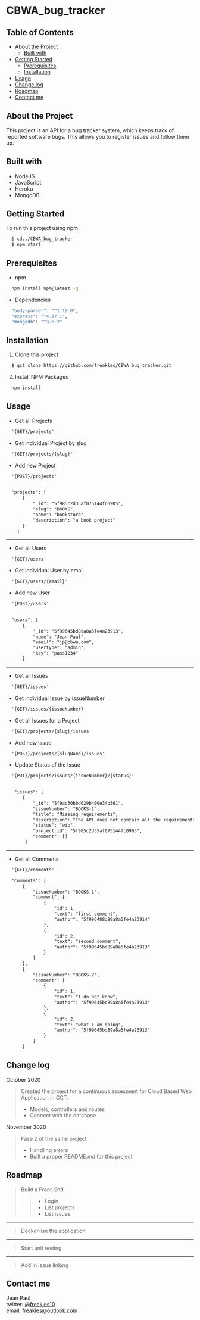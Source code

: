 # CBWA_bug_tracker

## Table of Contents 
  * [About the Project](#about-the-project) 
    * [Built with](#built-with)
  * [Getting Started](#getting-started)
    * [Prerequisites](#prerequisites)
    * [Installation](#installation)
  * [Usage](#usage)
  * [Change log](#change-log)
  * [Roadmap](#roadmap)
  * [Contact me](#contact-me)
  
  ## About the Project
  
  This project is an API for a bug tracker system, which keeps track of reported software bugs. This allows you to register issues and follow them up.
    
  ## Built with
  * NodeJS
  * JavaScript
  * Heroku
  * MongoDB
  
  ## Getting Started
  To run this project using npm
  ```bash
    $ cd../CBWA_bug_tracker
    $ npm start
  ```
  
  ## Prerequisites
  * npm
  ```bash
    npm install npm@latest -g
  ```
  * Dependencies
  ```bash
    "body-parser": "^1.19.0",
    "express": "^4.17.1",
    "mongodb": "^3.6.2"
  ```
    
    
  ## Installation
  1. Clone this project
  ```bash
    $ git clone https://github.com/freakles/CBWA_bug_tracker.git
  ```
  2. Install NPM Packages
  ```bash
    npm install
  ```

  ## Usage
  * Get all Projects 
  ```html
    '{GET}/projects'
  ```
  * Get individual Project by slug
  ```html
    '{GET}/projects/{slug}'
  ```
  * Add new Project
  ```html
    '{POST}/projects'
  ```
  ```html
    
    "projects": [
        {
            "_id": "5f985c2d35af075144fc0905",
            "slug": "BOOKS",
            "name": "bookstore",
            "description": "a book project"
        }
      ]
  ```
  ------------------------------------------------
  * Get all Users 
  ```html
    '{GET}/users'
  ```
  * Get individual User by email
  ```html
    '{GET}/users/{email}'
  ```
  * Add new User
  ```html
    '{POST}/users'
  ```
  ```html
    
    "users": [
        {
            "_id": "5f99645bd89a8a5fe4a23913",
            "name": "Jean Paul",
            "email": "jp@cbwa.com",
            "usertype": "admin",
            "key": "pass1234"
        }
  ```
  -------------------------------------------------
  * Get all Issues 
  ```html
    '{GET}/issues'
  ```
  * Get individual Issue by issueNumber
  ```html
    '{GET}/issues/{issueNumber}'
  ```
  * Get all Issues for a Project 
  ```html
    '{GET}/projects/{slug}/issues'
  ```
  * Add new Issue
  ```html
    '{POST}/projects/{slugName}/issues'
  ```
  * Update Status of the Issue
  ```html
    '{PUT}/projects/issues/{issueNumber}/{status}'
  ```
  ```html
    
     "issues": [
        {
            "_id": "5f9ac30b0d029b400e34b561",
            "issueNumber": "BOOKS-1",
            "title": "Missing requirements",
            "description": "The API does not contain all the requirements",
            "status": "wip",
            "project_id": "5f985c2d35af075144fc0905",
            "comment": []
         }
  ```
  -----------------------------------------------
  * Get all Comments 
  ```html
    '{GET}/comments'
  ```
  ```html
    "comments": [
        {
            "issueNumber": "BOOKS-1",
            "comment": [
                {
                    "id": 1,
                    "text": "first comment",
                    "author": "5f996488d89a8a5fe4a23914"
                },
                {
                    "id": 2,
                    "text": "second comment",
                    "author": "5f99645bd89a8a5fe4a23913"
                }
            ]
        },
        {
            "issueNumber": "BOOKS-2",
            "comment": [
                {
                    "id": 1,
                    "text": "I do not know",
                    "author": "5f99645bd89a8a5fe4a23913"
                },
                {
                    "id": 2,
                    "text": "what I am doing",
                    "author": "5f99645bd89a8a5fe4a23913"
                }
            ]
        }
  ```
  
  
  
  ## Change log
  
  October 2020
   > Created the project for a continuous assesment for Cloud Based Web Application in CCT.
   > * Models, controllers and routes
   > * Connect with the database
    
  November 2020
   > Fase 2 of the same project
   > * Handling errors
   > * Built a proper README.md for this project
    
  
  ## Roadmap
  
  > Build a Front-End
  >>* Login
  >>* List projects
  >>* List issues
  -------------------------------------
  > Docker-ise the application
  -------------------------------------
  > Start unit testing
  ____________________________________
  > Add in issue linking
  
  ## Contact me
  
  Jean Paul </br>
  twitter: [@freakles10](https://twitter.com/freakles10) </br>
  email: freakles@outlook.com
